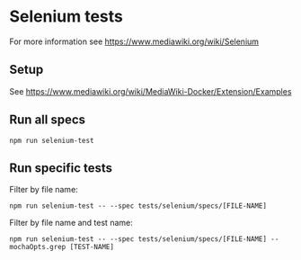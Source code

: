 # Selenium tests

For more information see https://www.mediawiki.org/wiki/Selenium

## Setup

See https://www.mediawiki.org/wiki/MediaWiki-Docker/Extension/Examples

## Run all specs

    npm run selenium-test

## Run specific tests

Filter by file name:

    npm run selenium-test -- --spec tests/selenium/specs/[FILE-NAME]

Filter by file name and test name:

    npm run selenium-test -- --spec tests/selenium/specs/[FILE-NAME] --mochaOpts.grep [TEST-NAME]